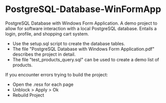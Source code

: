 # PostgreSQL-Database-WinFormApp
PostgreSQL Database with Windows Form Application. A demo project to allow for software interaction with a local PostgreSQL database. Entails a login, profile, and shopping cart system.

- Use the setup.sql script to create the database tables.
- The file "PostgreSQL Database with Windows Form Application.pdf" describes the project in detail.
- The file "test_products_query.sql" can be used to create a demo list of products.

If you encounter errors trying to build the project:
- Open the .resx for each page
- Unblock > Apply > Ok
- Rebuild Project
